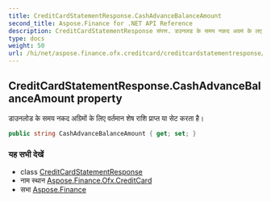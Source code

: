 ```yaml
---
title: CreditCardStatementResponse.CashAdvanceBalanceAmount
second_title: Aspose.Finance for .NET API Reference
description: CreditCardStatementResponse संपत्त. डउनलड के समय नकद अग्रमं के लए वर्तमन शेष रश प्रप्त य सेट करत है
type: docs
weight: 50
url: /hi/net/aspose.finance.ofx.creditcard/creditcardstatementresponse/cashadvancebalanceamount/
---
```

## CreditCardStatementResponse.CashAdvanceBalanceAmount property

डाउनलोड के समय नकद अग्रिमों के लिए वर्तमान शेष राशि प्राप्त या सेट करता है।

```csharp
public string CashAdvanceBalanceAmount { get; set; }
```

### यह सभी देखें

* class [CreditCardStatementResponse](../)
* नाम स्थान [Aspose.Finance.Ofx.CreditCard](../../creditcardstatementresponse/)
* सभा [Aspose.Finance](../../../)


